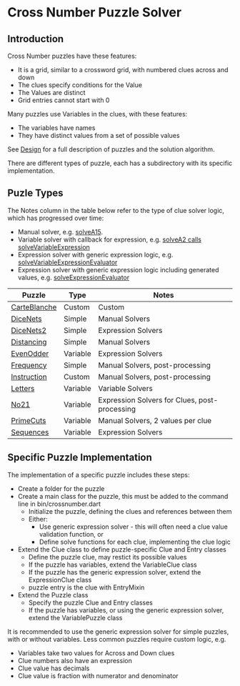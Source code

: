 # Cross Number Puzzle Solver

## Introduction

Cross Number puzzles have these features:

-   It is a grid, similar to a crossword grid, with numbered clues across and down
-   The clues specify conditions for the Value
-   The Values are distinct
-   Grid entries cannot start with 0

Many puzzles use Variables in the clues, with these features:

-   The variables have names
-   They have distinct values from a set of possible values

See [Design](Design.md) for a full description of puzzles and the solution algorithm.

There are different types of puzzle, each has a subdirectory with its specific implementation.


## Puzle Types

The Notes column in the table below refer to the type of clue solver logic, which has progressed over time:
- Manual solver, e.g. [solveA15](lib/primecuts/primecuts.dart).
- Variable solver with callback for expression, e.g. [solveA2 calls solveVariableExpression](lib/sequences/sequences.dart)
- Expression solver with generic expression logic, e.g. [solveVariableExpressionEvaluator](lib/sequences/sequences.dart)
- Expression solver with generic expression logic including generated values, e.g. [solveExpressionEvaluator](lib/dicenets2/dicenets2.dart)
 

| Puzzle | Type | Notes |
|--------|------|-------|
| [CarteBlanche](lib/carteblanche.dart) | Custom | Custom |
| [DiceNets](lib/dicenets/README.md) | Simple | Manual Solvers |
| [DiceNets2](lib/dicenets2/README.md) | Simple | Expression Solvers |
| [Distancing](lib/distancing/README.md) | Simple | Manual Solvers |
| [EvenOdder](lib/evenodder/README.md) | Variable | Expression Solvers |
| [Frequency](lib/frequency/README.md) | Simple | Manual Solvers, post-processing |
| [Instruction](lib/instruction/README.md) | Custom | Manual Solvers, post-processing |
| [Letters](lib/letters/README.md) | Variable | Variable Solvers |
| [No21](lib/no21/README.md) | Variable | Expression Solvers for Clues, post-processing |
| [PrimeCuts](lib/primecuts/README.md) | Variable | Manual Solvers, 2 values per clue |
| [Sequences](lib/sequences/README.md) | Variable | Expression Solvers |


## Specific Puzzle Implementation

The implementation of a specific puzzle includes these steps:

-   Create a folder for the puzzle
-   Create a main class for the puzzle, this must be added to the command line in bin/crossnumber.dart
    -   Initialize the puzzle, defining the clues and references between them
    -   Either:
         - Use generic expression solver - this will often need a clue value validation function, or 
         - Define solve functions for each clue, implementing the clue logic
-   Extend the Clue class to define puzzle-specific Clue and Entry classes
    -   Define the puzzle clue, may restict its possible values
    -   If the puzzle has variables, extend the VariableClue class
    -   If the puzzle has the generic expression solver, extend the ExpressionClue class
    -   puzzle entry is the clue with EntryMixin
-   Extend the Puzzle class
    -   Specify the puzzle Clue and Entry classes
    -   If the puzzle has variables, or using the generic expression solver, extend the VariablePuzzle class

It is recommended to use the generic expression solver for simple puzzles, with or without variables. Less common puzzles require custom logic, e.g. 
- Variables take two values for Across and Down clues
- Clue numbers also have an expression
- Clue value has decimals
- Clue value is fraction with numerator and denominator
